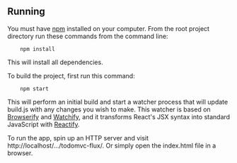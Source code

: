 ## Running

You must have [npm](https://www.npmjs.org/) installed on your computer.
From the root project directory run these commands from the command line:
```
    npm install
```

This will install all dependencies.

To build the project, first run this command:
```
    npm start
```

This will perform an initial build and start a watcher process that will update build.js with any changes you wish to make.  This watcher is based on [Browserify](http://browserify.org/) and [Watchify](https://github.com/substack/watchify), and it transforms React's JSX syntax into standard JavaScript with [Reactify](https://github.com/andreypopp/reactify).

To run the app, spin up an HTTP server and visit http://localhost/.../todomvc-flux/.  Or simply open the index.html file in a browser.